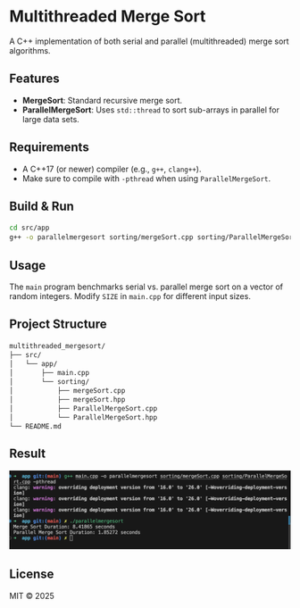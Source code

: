# Multithreaded Merge Sort

A C++ implementation of both serial and parallel (multithreaded) merge sort algorithms.

## Features

- **MergeSort**: Standard recursive merge sort.
- **ParallelMergeSort**: Uses `std::thread` to sort sub-arrays in parallel for large data sets.

## Requirements

- A C++17 (or newer) compiler (e.g., `g++`, `clang++`).
- Make sure to compile with `-pthread` when using `ParallelMergeSort`.

## Build & Run

```bash
cd src/app
g++ -o parallelmergesort sorting/mergeSort.cpp sorting/ParallelMergeSort.cpp -pthread
```

## Usage

The `main` program benchmarks serial vs. parallel merge sort on a vector of random integers. Modify `SIZE` in `main.cpp` for different input sizes.

## Project Structure

```
multithreaded_mergesort/
├── src/
│   └── app/
│       ├── main.cpp
│       └── sorting/
│           ├── mergeSort.cpp
│           ├── mergeSort.hpp
│           ├── ParallelMergeSort.cpp
│           └── ParallelMergeSort.hpp
└── README.md
```

## Result
![result](result.png)

## License

MIT © 2025
